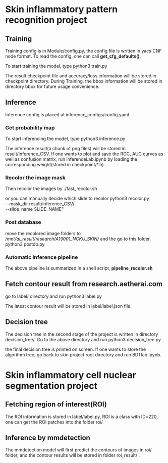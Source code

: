 # Skin inflammatory pattern recognition project
## Training
Training config is in Module/config.py, the config file is written in yacs CNF node format.
To read the config, one can call **get_cfg_defaults()**.

To start training the model, type
    python3 train.py

The result checkpoint file and accuracy/loss information will be stored in checkpoint directory.
During Training, the bbox information will be stored in directory bbox for future usage convenience.

## Inference
Inference config is placed at inference_configs/config.yaml

### Get probability map
To start inferencing the model, type
    python3 inference.py

The inference result(a chunk of png files) will be stored in result/inference_CSV. If one wants to 
plot and save the ROC, AUC curves as well as confusion matrix, run inferenceLab.ipynb by loading the
corresponding weight(stored in checkpoint/*.h)

### Recolor the image mask
Then recolor the images by
    ./fast_recolor.sh

or you can manually decide which slide to recolor
    python3 recolor.py \
	--mask_dir result/inference_CSV/ \
	--slide_name SLIDE_NAME"

### Post database
move the recolored image folders to */mnt/ai_result/research/A19001_NCKU_SKIN/* and the go to this folder.
    python3 postdb.py

### Automatic inference pipeline
The above pipeline is summarized in a shell script, **pipeline_recolor.sh**

## Fetch contour result from research.aetherai.com
go to label/ directory and run
    python3 label.py 

The latest contour result will be stored in label/label.json file.

## Decision tree 
The decision tree in the second stage of the project is written in directory decision_tree/. Go to
the above directory and run
    python3 decision_tree.py

the final decision tree is printed on screen. If one wants to store the algorithm tree, go back to
skin project root directory and run BDTlab.ipynb. 

# Skin inflammatory cell nuclear segmentation project
## Fetching region of interest(ROI)
The ROI information is stored in label/label.py, ROI is a class with ID=220, one can get the ROI patches
into the folder roi/

## Inference by mmdetection
The mmdetection model will first predict the contours of images in roi/ folder, and the contour
results will be stored in folder roi_result/ .
